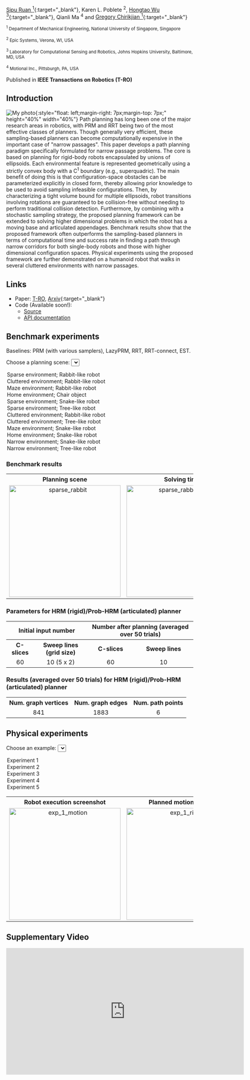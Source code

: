 [Sipu Ruan <sup>1</sup>](https://ruansp.github.io){:target="_blank"}, Karen L. Poblete <sup>2</sup>, [Hongtao Wu <sup>3</sup>](https://hongtaowu67.github.io){:target="_blank"}, Qianli Ma <sup>4</sup> and [Gregory Chirikjian <sup>1</sup>](https://www.eng.nus.edu.sg/me/staff/chirikjian-gregory-s/){:target="_blank"}

<small><sup>1</sup> Department of Mechanical Engineering, National University of Singapore, Singapore</small>

<small><sup>2</sup> Epic Systems, Verona, WI, USA</small>

<small><sup>3</sup> Laboratory for Computational Sensing and Robotics, Johns Hopkins University, Baltimore, MD, USA</small>

<small><sup>4</sup> Motional Inc., Pittsburgh, PA, USA</small>

Published in __IEEE Transactions on Robotics (T-RO)__

## Introduction
![My photo]({{site.baseurl}}/resources/demo.png "My photo"){:style="float: left;margin-right: 7px;margin-top: 7px;" height="40%" width="40%"} Path planning has long been one of the major research areas in robotics, with PRM and RRT being two of the most effective classes of planners. Though generally very efficient, these sampling-based planners can become computationally expensive in the important case of "narrow passages". This paper develops a path planning paradigm specifically formulated for narrow passage problems. The core is based on planning for rigid-body robots encapsulated by unions of ellipsoids. Each environmental feature is represented geometrically using a strictly convex body with a C<sup>1</sup> boundary (e.g., superquadric). The main benefit of doing this is that configuration-space obstacles can be parameterized explicitly in closed form, thereby allowing prior knowledge to be used to avoid sampling infeasible configurations. Then, by characterizing a tight volume bound for multiple ellipsoids, robot transitions involving rotations are guaranteed to be collision-free without needing to perform traditional collision detection. Furthermore, by combining with a stochastic sampling strategy, the proposed planning framework can be extended to solving higher dimensional problems in which the robot has a moving base and articulated appendages. Benchmark results show that the proposed framework often outperforms the sampling-based planners in terms of computational time and success rate in finding a path through narrow corridors for both single-body robots and those with higher dimensional configuration spaces. Physical experiments using the proposed framework are further demonstrated on a humanoid robot that walks in several cluttered environments with narrow passages.

## Links
- Paper: [T-RO](https://ieeexplore.ieee.org/document/9841604), [Arxiv](https://arxiv.org/abs/2104.04658){:target="_blank"}
- Code (Available soon!):
  - [Source]()
  - [API documentation]()

## Benchmark experiments
Baselines: PRM (with various samplers), LazyPRM, RRT, RRT-connect, EST.

<label for="benchmark">Choose a planning scene:</label>
<select id='benchmark' onclick="selectScene('benchmark', 'benchmark_table', 'hrm_param_table', 'hrm_result_table')">
  <option value="rigid1" selected="selected">Sparse environment; Rabbit-like robot</option>
  <option value="rigid2">Cluttered environment; Rabbit-like robot</option>
  <option value="rigid3">Maze environment; Rabbit-like robot</option>
  <option value="rigid4">Home environment; Chair object</option>
  <option value="articulated1">Sparse environment; Snake-like robot</option>
  <option value="articulated2">Sparse environment; Tree-like robot</option>
  <option value="articulated3">Cluttered environment; Rabbit-like robot</option>
  <option value="articulated4">Cluttered environment; Tree-like robot</option>
  <option value="articulated5">Maze environment; Snake-like robot</option>
  <option value="articulated6">Home environment; Snake-like robot</option>
  <option value="articulated7">Narrow environment; Snake-like robot</option>
  <option value="articulated8">Narrow environment; Tree-like robot</option>
</select>

### Benchmark results
<table id='benchmark_table' width="100%">
  <tr class="header" align="center">
    <th>Planning scene</th>
    <th>Solving time</th>
    <th>Success rate</th>
  </tr>

  <tr id="rigid1" align="center">
    <td><img src="{{site.baseurl}}/resources/benchmark/demo_3D_sparse_sq_rabbit.png" alt="sparse_rabbit" width="300"/></td>
    <td><img src="{{site.baseurl}}/resources/benchmark/bench_time_3D_sparse_sq_rabbit.png" alt="sparse_rabbit_time" width="300"/></td>
    <td><img src="{{site.baseurl}}/resources/benchmark/bench_success_rate_3D_sparse_sq_rabbit.png" alt="sparse_rabbit_success" width="300"/></td>
  </tr>

  <tr id="rigid2" style="display:none" align="center">
    <td><img src="{{site.baseurl}}/resources/benchmark/demo_3D_cluttered_sq_rabbit.png" alt="cluttered_rabbit" width="300"/></td>
    <td><img src="{{site.baseurl}}/resources/benchmark/bench_time_3D_cluttered_sq_rabbit.png" alt="cluttered_rabbit_time" width="300"/></td>
    <td><img src="{{site.baseurl}}/resources/benchmark/bench_success_rate_3D_cluttered_sq_rabbit.png" alt="cluttered_rabbit_success" width="300"/></td>
  </tr>

  <tr id="rigid3" style="display:none" align="center">
    <td><img src="{{site.baseurl}}/resources/benchmark/demo_3D_maze_sq_rabbit.png" alt="maze_rabbit" width="300"/></td>
    <td><img src="{{site.baseurl}}/resources/benchmark/bench_time_3D_maze_sq_rabbit.png" alt="maze_rabbit_time" width="300"/></td>
    <td><img src="{{site.baseurl}}/resources/benchmark/bench_success_rate_3D_maze_sq_rabbit.png" alt="maze_rabbit_success" width="300"/></td>
  </tr>

  <tr id="rigid4" style="display:none" align="center">
    <td><img src="{{site.baseurl}}/resources/benchmark/demo_3D_home_sq_chair.png" alt="home_chair" width="300"/></td>
    <td><img src="{{site.baseurl}}/resources/benchmark/bench_time_3D_home_sq_chair.png" alt="home_chair_time" width="300"/></td>
    <td><img src="{{site.baseurl}}/resources/benchmark/bench_success_rate_3D_home_sq_chair.png" alt="home_chair_success" width="300"/></td>
  </tr>
  
  <tr id="articulated1" style="display:none" align="center">
    <td><img src="{{site.baseurl}}/resources/benchmark/demo_3D_sparse_sq_snake_articulated.png" alt="sparse_snake" width="300"/></td>
    <td><img src="{{site.baseurl}}/resources/benchmark/bench_time_3D_sparse_sq_snake_articulated.png" alt="sparse_snake_time" width="300"/></td>
    <td><img src="{{site.baseurl}}/resources/benchmark/bench_success_rate_3D_sparse_sq_snake_articulated.png" alt="sparse_snake_success" width="300"/></td>
  </tr>
  
  <tr id="articulated2" style="display:none" align="center">
    <td><img src="{{site.baseurl}}/resources/benchmark/demo_3D_sparse_sq_tree_articulated.png" alt="sparse_tree" width="300"/></td>
    <td><img src="{{site.baseurl}}/resources/benchmark/bench_time_3D_sparse_sq_tree_articulated.png" alt="sparse_tree_time" width="300"/></td>
    <td><img src="{{site.baseurl}}/resources/benchmark/bench_success_rate_3D_sparse_sq_tree_articulated.png" alt="sparse_tree_success" width="300"/></td>
  </tr>
  
  <tr id="articulated3" style="display:none" align="center">
    <td><img src="{{site.baseurl}}/resources/benchmark/demo_3D_cluttered_sq_snake_articulated.png" alt="cluttered_snake" width="300"/></td>
    <td><img src="{{site.baseurl}}/resources/benchmark/bench_time_3D_cluttered_sq_snake_articulated.png" alt="cluttered_snake_time" width="300"/></td>
    <td><img src="{{site.baseurl}}/resources/benchmark/bench_success_rate_3D_cluttered_sq_snake_articulated.png" alt="cluttered_snake_success" width="300"/></td>
  </tr>
  
  <tr id="articulated4" style="display:none" align="center">
    <td><img src="{{site.baseurl}}/resources/benchmark/demo_3D_cluttered_sq_tree_articulated.png" alt="cluttered_tree" width="300"/></td>
    <td><img src="{{site.baseurl}}/resources/benchmark/bench_time_3D_cluttered_sq_tree_articulated.png" alt="cluttered_tree_time" width="300"/></td>
    <td><img src="{{site.baseurl}}/resources/benchmark/bench_success_rate_3D_cluttered_sq_tree_articulated.png" alt="cluttered_tree_success" width="300"/></td>
  </tr>
  
  <tr id="articulated5" style="display:none" align="center">
    <td><img src="{{site.baseurl}}/resources/benchmark/demo_3D_maze_sq_snake_articulated.png" alt="maze_snake" width="300"/></td>
    <td><img src="{{site.baseurl}}/resources/benchmark/bench_time_3D_maze_sq_snake_articulated.png" alt="maze_snake_time" width="300"/></td>
    <td><img src="{{site.baseurl}}/resources/benchmark/bench_success_rate_3D_maze_sq_snake_articulated.png" alt="maze_snake_success" width="300"/></td>
  </tr>
  
  <tr id="articulated6" style="display:none" align="center">
    <td><img src="{{site.baseurl}}/resources/benchmark/demo_3D_home_sq_snake_articulated.png" alt="home_snake" width="300"/></td>
    <td><img src="{{site.baseurl}}/resources/benchmark/bench_time_3D_home_sq_snake_articulated.png" alt="home_snake_time" width="300"/></td>
    <td><img src="{{site.baseurl}}/resources/benchmark/bench_success_rate_3D_home_sq_snake_articulated.png" alt="home_snake_success" width="300"/></td>
  </tr>
  
  <tr id="articulated7" style="display:none" align="center">
    <td><img src="{{site.baseurl}}/resources/benchmark/demo_3D_narrow_sq_snake_articulated.png" alt="narrow_snake" width="300"/></td>
    <td><img src="{{site.baseurl}}/resources/benchmark/bench_time_3D_narrow_sq_snake_articulated.png" alt="narrow_snake_time" width="300"/></td>
    <td><img src="{{site.baseurl}}/resources/benchmark/bench_success_rate_3D_narrow_sq_snake_articulated.png" alt="narrow_snake_success" width="300"/></td>
  </tr>
  
  <tr id="articulated8" style="display:none" align="center">
    <td><img src="{{site.baseurl}}/resources/benchmark/demo_3D_narrow_sq_tree_articulated.png" alt="narrow_tree" width="300"/></td>
    <td><img src="{{site.baseurl}}/resources/benchmark/bench_time_3D_narrow_sq_tree_articulated.png" alt="narrow_tree_time" width="300"/></td>
    <td><img src="{{site.baseurl}}/resources/benchmark/bench_success_rate_3D_narrow_sq_tree_articulated.png" alt="narrow_tree_success" width="300"/></td>
  </tr>
  
</table>

### Parameters for HRM (rigid)/Prob-HRM (articulated) planner
<table id="hrm_param_table" width="100%">
  <tr class="header" align="center">
    <th colspan="2">Initial input number</th>
    <th colspan="2">Number after planning (averaged over 50 trials)</th>
  </tr>
  
  
  <tr align="center">
    <th>C-slices</th>
    <th>Sweep lines (grid size)</th>
    <th>C-slices</th>
    <th>Sweep lines</th>
  </tr>
  
  <!-- sparse_rabbit -->
  <tr align="center">
    <td>60</td>
    <td>10 (5 x 2)</td>
    <td>60</td>
    <td>10</td>
  </tr>

  <!-- cluttered_rabbit -->
  <tr style="display:none" align="center">
    <td>60</td>
    <td>55 (11 x 5)</td>
    <td>60</td>
    <td>55</td>
  </tr>
  
  <!-- maze_rabbit -->
  <tr style="display:none" align="center">
    <td>60</td>
    <td>55 (11 x 5)</td>
    <td>60</td>
    <td>55</td>
  </tr>

  <!-- home_chair -->
  <tr style="display:none" align="center">
    <td>60</td>
    <td>400 (20 x 20)</td>
    <td>60</td>
    <td>400</td>
  </tr>
  
  <!-- sparse_snake -->
  <tr style="display:none" align="center">
    <td>--</td>
    <td>18 (6 x 3)</td>
    <td>2</td>
    <td>18</td>
  </tr>
  
  <!-- sparse_tree -->
  <tr style="display:none" align="center">
    <td>--</td>
    <td>18 (6 x 3)</td>
    <td>2</td>
    <td>18</td>
  </tr>

  <!-- cluttered_snake -->
  <tr style="display:none" align="center">
    <td>--</td>
    <td>72 (12 x 6)</td>
    <td>9</td>
    <td>72</td>
  </tr>
  
  <!-- cluttered_tree -->
  <tr style="display:none" align="center">
    <td>--</td>
    <td>72 (12 x 6)</td>
    <td>9</td>
    <td>72</td>
  </tr>
  
  <!-- maze_snake -->
  <tr style="display:none" align="center">
    <td>--</td>
    <td>72 (12 x 6)</td>
    <td>16</td>
    <td>102</td>
  </tr>
  
  <!-- home_snake -->
  <tr style="display:none" align="center">
    <td>--</td>
    <td>400 (20 x 20)</td>
    <td>11</td>
    <td>400</td>
  </tr>

  <!-- narrow_snake -->
  <tr style="display:none" align="center">
    <td>--</td>
    <td>18 (6 x 3)</td>
    <td>20</td>
    <td>22</td>
  </tr>
  
  <!-- narrow_tree -->
  <tr style="display:none" align="center">
    <td>--</td>
    <td>72 (12 x 6)</td>
    <td>117</td>
    <td>314</td>
  </tr>

</table>

### Results (averaged over 50 trials) for HRM (rigid)/Prob-HRM (articulated) planner
<table id="hrm_result_table">
  <tr class="header" align="center">
    <th>Num. graph vertices</th>
    <th>Num. graph edges</th>
    <th>Num. path points</th>
  </tr>
  
  <tr align="center">
    <td>841</td>
    <td>1883</td>
    <td>6</td>
  </tr>

  <tr style="display:none" align="center">
    <td>4794</td>
    <td>10421</td>
    <td>16</td>
  </tr>
  
  <tr style="display:none" align="center">
    <td>1495</td>
    <td>2494</td>
    <td>24</td>
  </tr>
  
  <tr style="display:none" align="center">
    <td>34197</td>
    <td>72063</td>
    <td>79</td>
  </tr>
  
  <tr style="display:none" align="center">
    <td>60</td>
    <td>140</td>
    <td>8</td>
  </tr>
  
  <tr style="display:none" align="center">
    <td>70</td>
    <td>174</td>
    <td>9</td>
  </tr>

  <tr style="display:none" align="center">
    <td>1353</td>
    <td>3550</td>
    <td>14</td>
  </tr>
  
  <tr style="display:none" align="center">
    <td>1270</td>
    <td>2945</td>
    <td>12</td>
  </tr>
  
  <tr style="display:none" align="center">
    <td>1854</td>
    <td>3994</td>
    <td>31</td>
  </tr>
  
  <tr style="display:none" align="center">
    <td>6688</td>
    <td>14147</td>
    <td>105</td>
  </tr>

  <tr style="display:none" align="center">
    <td>367</td>
    <td>771</td>
    <td>16</td>
  </tr>
  
  <tr style="display:none" align="center">
    <td>36837</td>
    <td>83715</td>
    <td>20</td>
  </tr>

</table>

## Physical experiments
<label for="experiment">Choose an example:</label>
<select id='experiment' onclick="selectSceneExp('experiment', 'experiment_table')">
  <option value="exp1" selected="selected">Experiment 1</option>
  <option value="exp2">Experiment 2</option>
  <option value="exp3">Experiment 3</option>
  <option value="exp4">Experiment 4</option>
  <option value="exp5">Experiment 5</option>
</select>

<table id='experiment_table'>
  <tr class="header" align="center">
    <th>Robot execution screenshot</th>
    <th>Planned motion in RViz</th>
  </tr>

  <tr id="exp1" align="center">
    <td><img src="{{site.baseurl}}/resources/experiment/exp_3_motion.png" alt="exp_1_motion" width="300"/></td>
    <td><img src="{{site.baseurl}}/resources/experiment/exp_3_rviz.png" alt="exp_1_rivz" width="300"/></td>
  </tr>

  <tr id="exp2" style="display:none" align="center">
    <td><img src="{{site.baseurl}}/resources/experiment/exp_7_motion.png" alt="exp_2_motion" width="300"/></td>
    <td><img src="{{site.baseurl}}/resources/experiment/exp_7_rviz.png" alt="exp_2_rivz" width="300"/></td>
  </tr>

  <tr id="exp3" style="display:none" align="center">
    <td><img src="{{site.baseurl}}/resources/experiment/exp_9_motion.png" alt="exp_3_motion" width="300"/></td>
    <td><img src="{{site.baseurl}}/resources/experiment/exp_9_rviz.png" alt="exp_3_rivz" width="300"/></td>
  </tr>

  <tr id="exp4" style="display:none" align="center">
    <td><img src="{{site.baseurl}}/resources/experiment/exp_10_motion.png" alt="exp_4_motion" width="300"/></td>
    <td><img src="{{site.baseurl}}/resources/experiment/exp_10_rviz.png" alt="exp_4_rivz" width="300"/></td>
  </tr>
  
  <tr id="exp5" style="display:none" align="center">
    <td><img src="{{site.baseurl}}/resources/experiment/exp_12_motion.png" alt="exp_5_motion" width="300"/></td>
    <td><img src="{{site.baseurl}}/resources/experiment/exp_12_rviz.png" alt="exp_5_rivz" width="300"/></td>
  </tr>
  
</table>


<script>
  function selectScene(optionName, benchTableName, hrmParamTableName, hrmResTableName) {
    var select = document.getElementById(optionName);
    var table = document.getElementById(benchTableName);
    var tr = table.getElementsByTagName("tr");
    var tableHrmParam = document.getElementById(hrmParamTableName);
    var trHrmParam = tableHrmParam.getElementsByTagName("tr");
    var tableHrmRes = document.getElementById(hrmResTableName);
    var trHrmRes = tableHrmRes.getElementsByTagName("tr");

    for (i = 1; i < tr.length; i++) {
      if (select.value == tr[i].id){
        tr[i].style.display = "";
        trHrmParam[i+1].style.display = "";
        trHrmRes[i].style.display = "";
      } else{
        tr[i].style.display = "none";
        trHrmParam[i+1].style.display = "none";
        trHrmRes[i].style.display = "none";
      }
    }
  }
  
  function selectSceneExp(optionName, tableName) {
    var select = document.getElementById(optionName);
    var table = document.getElementById(tableName);
    var tr = table.getElementsByTagName("tr");

    for (i = 1; i < tr.length; i++) {
      if (select.value == tr[i].id){
        tr[i].style.display = "";
      } else{
        tr[i].style.display = "none";
      }
    }
  }
</script>

## Supplementary Video
<iframe width="640" height="340" src="https://www.youtube.com/embed/dpAim6Fq3bo" title="YouTube video player" frameborder="0" allow="accelerometer; autoplay; clipboard-write; encrypted-media; gyroscope; picture-in-picture" allowfullscreen></iframe>
